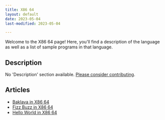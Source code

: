 ```yaml
---
title: X86 64
layout: default
date: 2023-05-04
last-modified: 2023-05-04

---
```


Welcome to the X86 64 page! Here, you'll find a description of the language as well as a list of sample programs in that language.

## Description

No 'Description' section available. [Please consider contributing](https://github.com/TheRenegadeCoder/sample-programs-website).

## Articles

- [Baklava in X86 64](https://sampleprograms.io/projects/baklava/x86-64)
- [Fizz Buzz in X86 64](https://sampleprograms.io/projects/fizz-buzz/x86-64)
- [Hello World in X86 64](https://sampleprograms.io/projects/hello-world/x86-64)